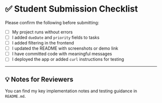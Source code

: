# ✅ Student Submission Checklist

Please confirm the following before submitting:

- [ ] My project runs without errors
- [ ] I added `dueDate` and `priority` fields to tasks
- [ ] I added filtering in the frontend
- [ ] I updated the README with screenshots or demo link
- [ ] I have committed code with meaningful messages
- [ ] I deployed the app or added `curl` instructions for testing

---

## 💡 Notes for Reviewers

You can find my key implementation notes and testing guidance in `README.md`.